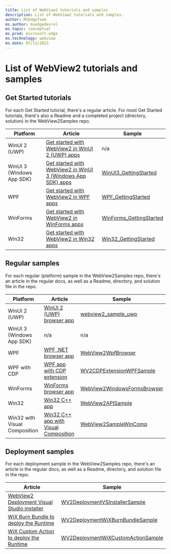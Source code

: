 ```yaml
---
title: List of WebView2 tutorials and samples
description: List of WebView2 tutorials and samples.
author: MSEdgeTeam
ms.author: msedgedevrel
ms.topic: conceptual
ms.prod: microsoft-edge
ms.technology: webview
ms.date: 07/11/2022
---
```

# List of WebView2 tutorials and samples

<!-- delete article? purely rely on TOC & details in articles?  not yet - this redesigned .md file might be overhead to maintain, and ult'ly not needed, but need to see this presentation/org'n before deleting this .md file -->


<!-- ====================================================================== -->
## Get Started tutorials

For each Get Started tutorial, there's a regular article.  For most Get Started tutorials, there's also a Readme and a completed project (directory, solution) in the WebView2Samples repo.

| Platform | Article | Sample |
|---|---|---|
| WinUI 2 (UWP) | [Get started with WebView2 in WinUI 2 (UWP) apps](get-started/winui2.md) | n/a |
| WinUI 3 (Windows App SDK) | [Get started with WebView2 in WinUI 3 (Windows App SDK) apps](get-started/winui.md) | [WinUI3_GettingStarted](https://github.com/MicrosoftEdge/WebView2Samples/tree/main/GettingStartedGuides/WinUI3_GettingStarted) |
| WPF | [Get started with WebView2 in WPF apps](get-started/wpf.md) | [WPF_GettingStarted](https://github.com/MicrosoftEdge/WebView2Samples/tree/main/GettingStartedGuides/WPF_GettingStarted) |
| WinForms | [Get started with WebView2 in WinForms apps](get-started/winforms.md) | [WinForms_GettingStarted](https://github.com/MicrosoftEdge/WebView2Samples/tree/main/GettingStartedGuides/WinForms_GettingStarted) |
| Win32 | [Get started with WebView2 in Win32 apps](get-started/win32.md) | [Win32_GettingStarted](https://github.com/MicrosoftEdge/WebView2Samples/tree/main/GettingStartedGuides/Win32_GettingStarted) |


<!-- ====================================================================== -->
## Regular samples

For each regular (platform) sample in the WebView2Samples repo, there's an article in the regular docs, as well as a Readme, directory, and solution file in the repo.

| Platform | Article | Sample |
|---|---|---|
| WinUI 2 (UWP) | [WinUI 2 (UWP) browser app](samples/webview2_sample_uwp.md) | [webview2_sample_uwp](https://github.com/MicrosoftEdge/WebView2Samples/tree/main/SampleApps/webview2_sample_uwp) |
| WinUI 3 (Windows App SDK) | n/a | n/a |
| WPF | [WPF .NET browser app](samples/webview2wpfbrowser.md) | [WebView2WpfBrowser](https://github.com/MicrosoftEdge/WebView2Samples/tree/main/SampleApps/WebView2WpfBrowser) |
| WPF with CDP | [WPF app with CDP extension](samples/wv2cdpextensionwpfsample.md) | [WV2CDPExtensionWPFSample](https://github.com/MicrosoftEdge/WebView2Samples/tree/main/SampleApps/WV2CDPExtensionWPFSample) |
| WinForms | [WinForms browser app](samples/webview2windowsformsbrowser.md) | [WebView2WindowsFormsBrowser](https://github.com/MicrosoftEdge/WebView2Samples/tree/main/SampleApps/WebView2WindowsFormsBrowser) |
| Win32 | [Win32 C++ app](samples/webview2apissample.md) | [WebView2APISample](https://github.com/MicrosoftEdge/WebView2Samples/tree/main/SampleApps/WebView2APISample) |
| Win32 with Visual Composition | [Win32 C++ app with Visual Composition](samples/webview2samplewincomp.md) | [WebView2SampleWinComp](https://github.com/MicrosoftEdge/WebView2Samples/tree/main/SampleApps/WebView2SampleWinComp) |


<!-- ====================================================================== -->
## Deployment samples

For each deployment sample in the WebView2Samples repo, there's an article in the regular docs, as well as a Readme, directory, and solution file in the repo.

| Article | Sample |
|---|---|
| [WebView2 Deployment Visual Studio installer](samples/wv2deploymentvsinstallersample.md) | [WV2DeploymentVSInstallerSample](https://github.com/MicrosoftEdge/WebView2Samples/tree/main/SampleApps/WV2DeploymentVSInstallerSample) |
| [WiX Burn Bundle to deploy the Runtime](samples/wv2deploymentwixburnbundlesample.md) | [WV2DeploymentWiXBurnBundleSample](https://github.com/MicrosoftEdge/WebView2Samples/tree/main/SampleApps/WV2DeploymentWiXBurnBundleSample) |
| [WiX Custom Action to deploy the Runtime](samples/wv2deploymentwixcustomactionsample.md) | [WV2DeploymentWiXCustomActionSample](https://github.com/MicrosoftEdge/WebView2Samples/tree/main/SampleApps/WV2DeploymentWiXCustomActionSample) |
